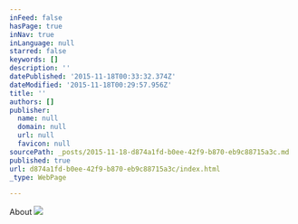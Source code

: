```yaml
---
inFeed: false
hasPage: true
inNav: true
inLanguage: null
starred: false
keywords: []
description: ''
datePublished: '2015-11-18T00:33:32.374Z'
dateModified: '2015-11-18T00:29:57.956Z'
title: ''
authors: []
publisher:
  name: null
  domain: null
  url: null
  favicon: null
sourcePath: _posts/2015-11-18-d874a1fd-b0ee-42f9-b870-eb9c88715a3c.md
published: true
url: d874a1fd-b0ee-42f9-b870-eb9c88715a3c/index.html
_type: WebPage

---
```

About
![](https://the-grid-user-content.s3-us-west-2.amazonaws.com/d2c3a061-3728-4f74-8df5-828170a8665d.jpg)